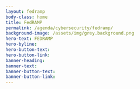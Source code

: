 ```yaml
---
layout: fedramp
body-class: home
title: FedRAMP
permalink: /agenda/cybersecurity/fedramp/
background-image: /assets/img/grey.background.png
hero-text: FEDRAMP
hero-byline: 
hero-button-text: 
hero-button-link: 
banner-heading: 
banner-text: 
banner-button-text: 
banner-button-link: 
---
```


